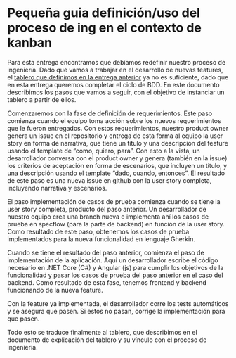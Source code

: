 # Pequeña guia definición/uso del proceso de ing en el contexto de kanban

Para esta entrega encontramos que debíamos redefinir nuestro proceso de ingeniería. Dado que vamos a trabajar en el desarrollo de nuevas features, el [tablero que definimos en la entrega anterior](https://github.com/htopo/Barale-Topolansky/blob/main/Entrega%202/Tablero%20y%20proceso%20de%20ingenier%C3%ADa.md) ya no es suficiente, dado que en esta entrega queremos completar el ciclo de BDD. En este documento describimos los pasos que vamos a seguir, con el objetivo de instanciar un tablero a partir de ellos.

Comenzaremos con la fase de definición de requerimientos. Este paso comienza cuando el equipo toma acción sobre los nuevos requerimientos que le fueron entregados. Con estos requerimientos, nuestro product owner genera un issue en el repositorio y entrega de esta forma al equipo la user story en forma de narrativa, que tiene un título y una descripción del feature usando el template de “como, quiero, para”.
Con esto a la vista, un desarrollador conversa con el product owner y genera (también en la issue) los criterios de aceptación en forma de escenarios, que incluyen un título, y una descripción usando el template “dado, cuando, entonces”.
El resultado de este paso es una nueva issue en github con la user story completa, incluyendo narrativa y escenarios.

El paso implementación de casos de prueba comienza cuando se tiene la user story completa, producto del paso anterior. Un desarrollador de nuestro equipo crea una branch nueva e implementa ahí los casos de prueba en specflow (para la parte de backend) en función de la user story.
Como resultado de este paso, obtenemos los casos de prueba implementados para la nueva funcionalidad en lenguaje Gherkin.

Cuando se tiene el resultado del paso anterior, comienza el paso de implementación de la aplicación. Aquí un desarrollador escribe el código necesario en .NET Core (C#) y Angular (js) para cumplir los objetivos de la funcionalidad y pasar los casos de prueba del paso anterior en el caso del backend. Como resultado de esta fase, tenemos frontend y backend funcionando de la nueva feature.

Con la feature ya implementada, el desarrollador corre los tests automáticos y se asegura que pasen. Si estos no pasan, corrige la implementación para que pasen.

Todo esto se traduce finalmente al tablero, que describimos en el documento de explicación del tablero y su vínculo con el proceso de ingeniería.
